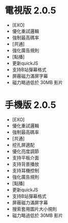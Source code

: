 # 電視版 2.0.5

* [EXO]
* 優化重試邏輯
* 強制最高碼率
* [共通]
* 強化廣告規則
* [點播]
* 更新quickJS
* 支持B站彈幕格式
* 屏蔽磁力滿屏字幕
* 磁力略過低於 30MB 影片

# 手機版 2.0.5

* [EXO]
* 優化重試邏輯
* 強制最高碼率
* [共通]
* 挖孔屏適配
* 優化亮度調節
* 支持平板介面
* 支持背景播放
* 支持耳機控制
* 強化廣告規則
* [點播]
* 更新quickJS
* 支持B站彈幕格式
* 屏蔽磁力滿屏字幕
* 搜索套用圖片大小規則
* 磁力略過低於 30MB 影片